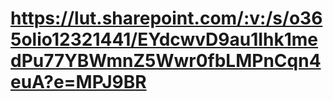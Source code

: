 # https://lut.sharepoint.com/:v:/s/o365olio12321441/EYdcwvD9au1Ihk1medPu77YBWmnZ5Wwr0fbLMPnCqn4euA?e=MPJ9BR
